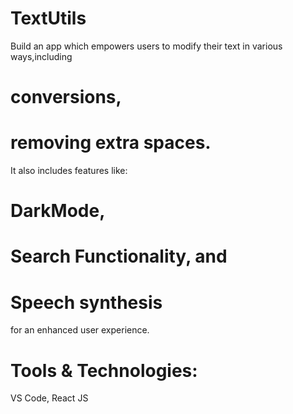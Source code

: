# TextUtils

Build an app which empowers users to modify their text in various ways,including 
# conversions, 
# removing extra spaces. 
It also includes features like: 
# DarkMode, 
# Search Functionality, and 
# Speech synthesis
for an enhanced user experience.
# Tools & Technologies:
VS Code, React JS
